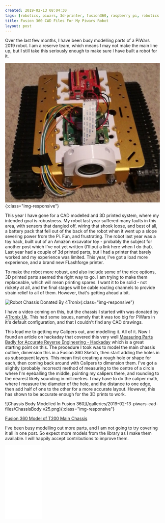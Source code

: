 ```yaml
---
created: 2019-02-13 08:04:30
tags: [robotics, piwars, 3d-printer, fusion360, raspberry pi, robotics at home, robotics competitions, cad]
title: Fusion 360 CAD Files For My Piwars Robot
layout: post
---
```

Over the last few months, I have been busy modelling parts of a PiWars 2019 robot. I am a reserve team, which means I may not make the main line up, but I still take this seriously enough to make sure I have built a robot for it.

![The Current Piwars Robot Build](/galleries/2019-02-13-piwars-cad-files/my-piwars-robot.jpg){:class="img-responsive"}

This year I have gone for a CAD modelled and 3D printed system, where my intended goal is robustness. My robot last year suffered many faults in this area, with sensors that dangled off, wiring that shook loose, and best of all, a battery pack that fell out of the back of the robot when it went up a slope severing power from the Pi. Fun, and frustrating. The robot last year was a toy hack, built out of an Amazon excavator toy - probably the subject for another post which I've not yet written (I'll put a link here when I do that). Last year had a couple of 3d printed parts, but I had a printer that barely worked and my experience was limited. This year, I've got a load more experience, and a brand new FLashforge printer.

To make the robot more robust, and also include some of the nice options, 3D printed parts seemed the right way to go. I am trying to make them replaceable, which will mean printing spares. I want it to be solid - not rickety at all, and the final stages will be cable routing channels to provide strain relief to all of them. However, that's getting ahead a bit.

![Robot Chassis Donated By 4Tronix](https://cdn.shopify.com/s/files/1/0271/0223/products/t200_01_1024x1024.jpg?v=1502449143){:class="img-responsive"}

I have a video coming on this, but the chassis I started with was donated by [4Tronix Uk](https://shop.4tronix.co.uk/). This had some issues, namely that it was too big for PiWars in it's default configuration, and that I couldn't find any CAD drawings.

This lead me to getting my Calipers out, and modelling it. All of it. Now I found an article on hackaday that covered this very well [Measuring Parts Badly for Accurate Reverse Engineering - Hackaday](https://hackaday.com/2016/04/15/measuring-parts-badly-for-accurate-reverse-engineering/) which is a great starting point on this. The procedure I took was to model the main chassis outline, dimension this in a Fusion 360 Sketch, then start adding the holes in as subsequent layers. This mean first creating a rough hole or shape for each, then coming back around with Calipers to dimension them. I've got a slightly (probably incorrect) method of measuring to the centre of a circle where I'm eyeballing the middle, pointing my calipers there, and rounding to the nearest likely sounding in millimetres. I may have to do the caliper math, where I measure the diameter of the hole, and the distance to one edge, then add half of one to the other for a more accurate layout. However, this has shown to be accurate enough for the 3D prints to work.

![Chassis Body Modelled In Fusion 360](/galleries/2019-02-13-piwars-cad-files/ChassisBody v25.png){:class="img-responsive"}

[Fusion 360 Model of T200 Main Chassis](https://a360.co/2IbgbKn)

I've been busy modelling out more parts, and I am not going to try covering it all in one post. So expect more models from the library as I make them available. I will happily accept contributions to improve them.

<iframe style="width:120px;height:240px;" marginwidth="0" marginheight="0" scrolling="no" frameborder="0" src="//ws-eu.amazon-adsystem.com/widgets/q?ServiceVersion=20070822&OneJS=1&Operation=GetAdHtml&MarketPlace=GB&source=ss&ref=as_ss_li_til&ad_type=product_link&tracking_id=orionrobots-21&language=en_GB&marketplace=amazon&region=GB&placement=B08CRPBR83&asins=B08CRPBR83&linkId=079cb1de3e797f7457f86f9a17e406be&show_border=true&link_opens_in_new_window=true"></iframe>
